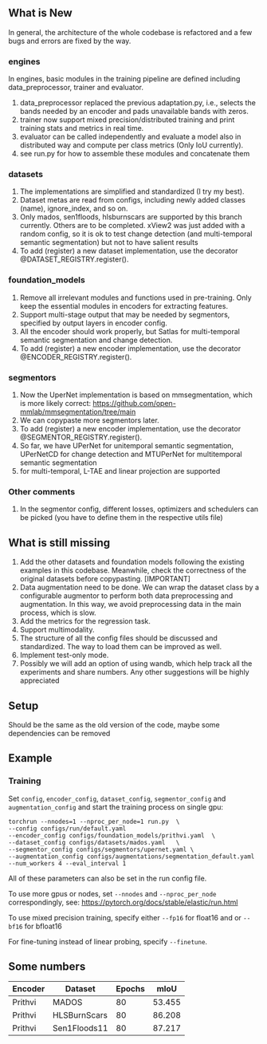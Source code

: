 ## What is New
In general, the architecture of the whole codebase is refactored and a few bugs and errors are fixed by the way.


### engines
In engines, basic modules in the training pipeline are defined including data_preprocessor, trainer and evaluator.
1. data_preprocessor replaced the previous adaptation.py, i.e., selects the bands needed by an encoder and pads unavailable bands with zeros.
2. trainer now support mixed precision/distributed training and print training stats and metrics in real time.
3. evaluator can be called independently and evaluate a model also in distributed way and compute per class metrics (Only IoU currently).
4. see run.py for how to assemble these modules and concatenate them

### datasets
1. The implementations are simplified and standardized (I try my best).
2. Dataset metas are read from configs, including newly added classes (name), ignore_index, and so on.
3. Only mados, sen1floods, hlsburnscars are supported by this branch currently. Others are to be completed. xView2 was just added with a random config, so it is ok to test change detection (and multi-temporal semantic segmentation) but not to have salient results
4. To add (register) a new dataset implementation, use the decorator @DATASET_REGISTRY.register().

### foundation_models
1. Remove all irrelevant modules and functions used in pre-training. Only keep the essential modules in encoders for extracting features.
2. Support multi-stage output that may be needed by segmentors, specified by output layers in encoder config.
3. All the encoder should work properly, but Satlas for multi-temporal semantic segmentation and change detection.
4. To add (register) a new encoder implementation, use the decorator @ENCODER_REGISTRY.register().

### segmentors
1. Now the UperNet implementation is based on mmsegmentation, which is more likely correct: https://github.com/open-mmlab/mmsegmentation/tree/main
2. We can copypaste more segmentors later.
3. To add (register) a new encoder implementation, use the decorator @SEGMENTOR_REGISTRY.register().
4. So far, we have UPerNet for unitemporal semantic segmentation, UPerNetCD for change detection and MTUPerNet for multitemporal semantic segmentation
5. for multi-temporal, L-TAE and linear projection are supported

### Other comments
1. In the segmentor config, different losses, optimizers and schedulers can be picked (you have to define them in the respective utils file)

## What is still missing
1. Add the other datasets and foundation models following the existing examples in this codebase. Meanwhile, check the correctness of the original datasets before copypasting. [IMPORTANT]
2. Data augmentation need to be done. We can wrap the dataset class by a configurable augmentor to perform both data preprocessing and augmentation. In this way, we avoid preprocessing data in the main process, which is slow.
3. Add the metrics for the regression task.
4. Support multimodality.
5. The structure of all the config files should be discussed and standardized. The way to load them can be improved as well.
6. Implement test-only mode.
7. Possibly we will add an option of using wandb, which help track all the experiments and share numbers.
Any other suggestions will be highly appreciated


## Setup
Should be the same as the old version of the code, maybe some dependencies can be removed


## Example
### Training
Set `config`, `encoder_config`, `dataset_config`, `segmentor_config` and `augmentation_config` and start the training process on single gpu:
```
torchrun --nnodes=1 --nproc_per_node=1 run.py  \
--config configs/run/default.yaml
--encoder_config configs/foundation_models/prithvi.yaml  \
--dataset_config configs/datasets/mados.yaml   \
--segmentor_config configs/segmentors/upernet.yaml \
--augmentation_config configs/augmentations/segmentation_default.yaml
--num_workers 4 --eval_interval 1
```

All of these parameters can also be set in the run config file.

To use more gpus or nodes, set `--nnodes` and `--nproc_per_node` correspondingly, see:
https://pytorch.org/docs/stable/elastic/run.html

To use mixed precision training, specify either `--fp16` for float16 and or `--bf16` for bfloat16

For fine-tuning instead of linear probing, specify `--finetune`.



## Some numbers

| Encoder | Dataset      | Epochs | mIoU   |
|---------|--------------|--------|--------|
| Prithvi | MADOS        | 80     | 53.455 |
| Prithvi | HLSBurnScars | 80     | 86.208 |
| Prithvi | Sen1Floods11 | 80     | 87.217 |


